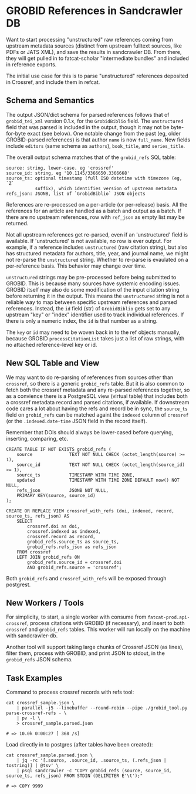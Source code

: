 
GROBID References in Sandcrawler DB
===================================

Want to start processing "unstructured" raw references coming from upstream
metadata sources (distinct from upstream fulltext sources, like PDFs or JATS
XML), and save the results in sandcrawler DB. From there, they will get pulled
in to fatcat-scholar "intermediate bundles" and included in reference exports.

The initial use case for this is to parse "unstructured" references deposited
in Crossref, and include them in refcat.


## Schema and Semantics

The output JSON/dict schema for parsed references follows that of
`grobid_tei_xml` version 0.1.x, for the `GrobidBiblio` field. The
`unstructured` field that was parsed is included in the output, though it may
not be byte-for-byte exact (see below). One notable change from the past (eg,
older GROBID-parsed references) is that author `name` is now `full_name`. New
fields include `editors` (same schema as `authors`), `book_title`, and
`series_title`.

The overall output schema matches that of the `grobid_refs` SQL table:

    source: string, lower-case. eg 'crossref'
    source_id: string, eg '10.1145/3366650.3366668'
    source_ts: optional timestamp (full ISO datetime with timezone (eg, `Z`
               suffix), which identifies version of upstream metadata
    refs_json: JSONB, list of `GrobidBiblio` JSON objects

References are re-processed on a per-article (or per-release) basis. All the
references for an article are handled as a batch and output as a batch. If
there are no upstream references, row with `ref_json` as empty list may be
returned.

Not all upstream references get re-parsed, even if an 'unstructured' field is
available. If 'unstructured' is not available, no row is ever output. For
example, if a reference includes `unstructured` (raw citation string), but also
has structured metadata for authors, title, year, and journal name, we might
not re-parse the `unstructured` string. Whether to re-parse is evaulated on a
per-reference basis. This behavior may change over time.

`unstructured` strings may be pre-processed before being submitted to GROBID.
This is because many sources have systemic encoding issues. GROBID itself may
also do some modification of the input citation string before returning it in
the output. This means the `unstructured` string is not a reliable way to map
between specific upstream references and parsed references. Instead, the `id`
field (str) of `GrobidBiblio` gets set to any upstream "key" or "index"
identifier used to track individual references. If there is only a numeric
index, the `id` is that number as a string.

The `key` or `id` may need to be woven back in to the ref objects manually,
because GROBID `processCitationList` takes just a list of raw strings, with no
attached reference-level key or id.


## New SQL Table and View

We may want to do re-parsing of references from sources other than `crossref`,
so there is a generic `grobid_refs` table. But it is also common to fetch both
the crossref metadata and any re-parsed references together, so as a convience
there is a PostgreSQL view (virtual table) that includes both a crossref
metadata record and parsed citations, if available. If downstream code cares a
lot about having the refs and record be in sync, the `source_ts` field on
`grobid_refs` can be matched againt the `indexed` column of `crossref` (or the
`.indexed.date-time` JSON field in the record itself).

Remember that DOIs should always be lower-cased before querying, inserting,
comparing, etc.

    CREATE TABLE IF NOT EXISTS grobid_refs (
        source              TEXT NOT NULL CHECK (octet_length(source) >= 1),
        source_id           TEXT NOT NULL CHECK (octet_length(source_id) >= 1),
        source_ts           TIMESTAMP WITH TIME ZONE,
        updated             TIMESTAMP WITH TIME ZONE DEFAULT now() NOT NULL,
        refs_json           JSONB NOT NULL,
        PRIMARY KEY(source, source_id)
    );

    CREATE OR REPLACE VIEW crossref_with_refs (doi, indexed, record, source_ts, refs_json) AS
        SELECT
            crossref.doi as doi,
            crossref.indexed as indexed,
            crossref.record as record,
            grobid_refs.source_ts as source_ts,
            grobid_refs.refs_json as refs_json
        FROM crossref
        LEFT JOIN grobid_refs ON
            grobid_refs.source_id = crossref.doi
            AND grobid_refs.source = 'crossref';

Both `grobid_refs` and `crossref_with_refs` will be exposed through postgrest.


## New Workers / Tools

For simplicity, to start, a single worker with consume from
`fatcat-prod.api-crossref`, process citations with GROBID (if necessary), and
insert to both `crossref` and `grobid_refs` tables. This worker will run
locally on the machine with sandcrawler-db.

Another tool will support taking large chunks of Crossref JSON (as lines),
filter them, process with GROBID, and print JSON to stdout, in the
`grobid_refs` JSON schema.


## Task Examples

Command to process crossref records with refs tool:

    cat crossref_sample.json \
        | parallel -j5 --linebuffer --round-robin --pipe ./grobid_tool.py parse-crossref-refs - \
        | pv -l \
        > crossref_sample.parsed.json

    # => 10.0k 0:00:27 [ 368 /s]

Load directly in to postgres (after tables have been created):

    cat crossref_sample.parsed.json \
        | jq -rc '[.source, .source_id, .source_ts, (.refs_json | tostring)] | @tsv' \
        | psql sandcrawler -c "COPY grobid_refs (source, source_id, source_ts, refs_json) FROM STDIN (DELIMITER E'\t');"

    # => COPY 9999
